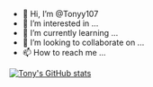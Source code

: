 - 👋 Hi, I’m @Tonyy107
- 👀 I’m interested in ...
- 🌱 I’m currently learning ...
- 💞️ I’m looking to collaborate on ...
- 📫 How to reach me ...
  
[![Tony's GitHub stats](https://github-readme-stats.vercel.app/api?username=Tonyy107)](https://github.com/anuraghazra/github-readme-stats)
<!---
Tonyy107/Tonyy107 is a ✨ special ✨ repository because its `README.md` (this file) appears on your GitHub profile.
You can click the Preview link to take a look at your changes.
--->
